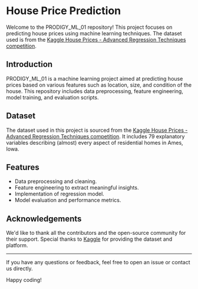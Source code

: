 # House Price Prediction

Welcome to the PRODIGY_ML_01 repository! This project focuses on predicting house prices using machine learning techniques. The dataset used is from the [Kaggle House Prices - Advanced Regression Techniques competition](https://www.kaggle.com/c/house-prices-advanced-regression-techniques/data).

## Introduction

PRODIGY_ML_01 is a machine learning project aimed at predicting house prices based on various features such as location, size, and condition of the house. This repository includes data preprocessing, feature engineering, model training, and evaluation scripts.

## Dataset

The dataset used in this project is sourced from the [Kaggle House Prices - Advanced Regression Techniques competition](https://www.kaggle.com/c/house-prices-advanced-regression-techniques/data). It includes 79 explanatory variables describing (almost) every aspect of residential homes in Ames, Iowa.

## Features

- Data preprocessing and cleaning.
- Feature engineering to extract meaningful insights.
- Implementation of regression model.
- Model evaluation and performance metrics.

## Acknowledgements

We'd like to thank all the contributors and the open-source community for their support. Special thanks to [Kaggle](https://www.kaggle.com/) for providing the dataset and platform.

---

If you have any questions or feedback, feel free to open an issue or contact us directly.

Happy coding!
